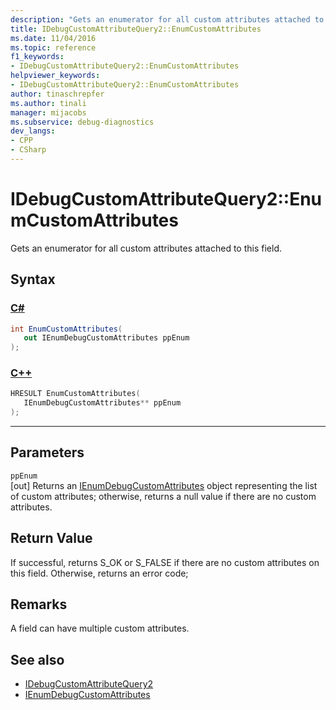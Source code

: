 ```yaml
---
description: "Gets an enumerator for all custom attributes attached to this field."
title: IDebugCustomAttributeQuery2::EnumCustomAttributes
ms.date: 11/04/2016
ms.topic: reference
f1_keywords:
- IDebugCustomAttributeQuery2::EnumCustomAttributes
helpviewer_keywords:
- IDebugCustomAttributeQuery2::EnumCustomAttributes
author: tinaschrepfer
ms.author: tinali
manager: mijacobs
ms.subservice: debug-diagnostics
dev_langs:
- CPP
- CSharp
---
```

# IDebugCustomAttributeQuery2::EnumCustomAttributes

Gets an enumerator for all custom attributes attached to this field.

## Syntax

### [C#](#tab/csharp)
```csharp
int EnumCustomAttributes(
   out IEnumDebugCustomAttributes ppEnum
);
```
### [C++](#tab/cpp)
```cpp
HRESULT EnumCustomAttributes( 
   IEnumDebugCustomAttributes** ppEnum
);
```
---

## Parameters
`ppEnum`\
[out] Returns an [IEnumDebugCustomAttributes](../../../extensibility/debugger/reference/ienumdebugcustomattributes.md) object representing the list of custom attributes; otherwise, returns a null value if there are no custom attributes.

## Return Value
 If successful, returns S_OK or S_FALSE if there are no custom attributes on this field. Otherwise, returns an error code;

## Remarks
 A field can have multiple custom attributes.

## See also
- [IDebugCustomAttributeQuery2](../../../extensibility/debugger/reference/idebugcustomattributequery2.md)
- [IEnumDebugCustomAttributes](../../../extensibility/debugger/reference/ienumdebugcustomattributes.md)
